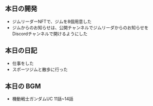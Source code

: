 ## 本日の開発
- ジムリーダーNFTで、ジムを8個用意した
- ジムからのお知らせは、公開チャンネルでジムリーダからのお知らせをDiscordチャンネルで開けるようにした

## 本日の日記
- 仕事をした
- スポーツジムと散歩に行った

## 本日の BGM
- 機動戦士ガンダムUC 11話~14話